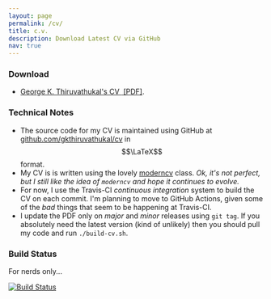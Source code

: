 ```yaml
---
layout: page
permalink: /cv/
title: c.v.
description: Download Latest CV via GitHub
nav: true
---
```


### Download

-  <a href="https://github.com/gkthiruvathukal/cv/releases/latest/download/gkthiruvathukal-cv.pdf">George K. Thiruvathukal's CV&nbsp;<i class="fas fa-file-pdf"></i>&nbsp;[PDF]</a>.

### Technical Notes

- The source code for my CV is maintained using GitHub at [github.com/gkthiruvathukal/cv](https://github.com/gkthiruvathukal/cv) in $$\LaTeX$$ format.
- My CV is is written using the lovely [moderncv](https://github.com/xdanaux/moderncv) class. *Ok, it's not perfect, but I still like the idea of `moderncv` and hope it continues to evolve.*
- For now, I use the Travis-CI *continuous integration* system to build the CV on each commit. I'm planning to move to GitHub Actions, given some of the *bad* things that seem to be happening at Travis-CI.
- I update the PDF only on *major* and *minor* releases using `git tag`. If you absolutely need the latest version (kind of unlikely) then you should pull my code and run `./build-cv.sh`.

### Build Status

For nerds only...

[![Build Status](https://travis-ci.com/gkthiruvathukal/cv.svg?branch=master)](https://travis-ci.com/gkthiruvathukal/cv)

